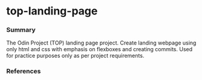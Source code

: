 # top-landing-page

### Summary

The Odin Project (TOP) landing page project. Create landing webpage using only html and css with emphasis on flexboxes and creating commits. Used for practice purposes only as per project requirements.

### References
